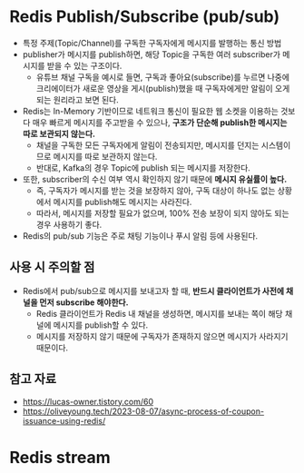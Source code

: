 # Redis Publish/Subscribe (pub/sub)

* 특정 주제(Topic/Channel)를 구독한 구독자에게 메시지를 발행하는 통신 방법
* publisher가 메시지를 publish하면, 해당 Topic을 구독한 여러 subscriber가 메시지를 받을 수 있는 구조이다.
    * 유튜브 채널 구독을 예시로 들면, 구독과 좋아요(subscribe)를 누르면 나중에 크리에이터가 새로운 영상을 게시(publish)했을 때 구독자에게만 알림이 오게 되는 원리라고 보면 된다.
* Redis는 In-Memory 기반이므로 네트워크 통신이 필요한 웹 소켓을 이용하는 것보다 매우 빠르게 메시지를 주고받을 수 있으나, **구조가 단순해 publish한 메시지는 따로 보관되지 않는다.**
    * 채널을 구독한 모든 구독자에게 알림이 전송되지만, 메시지를 던지는 시스템이므로 메시지를 따로 보관하지 않는다.
    * 반대로, Kafka의 경우 Topic에 publish 되는 메시지를 저장한다.
* 또한, subscriber의 수신 여부 역시 확인하지 않기 때문에 **메시지 유실률이 높다.**
    * 즉, 구독자가 메시지를 받는 것을 보장하지 않아, 구독 대상이 하나도 없는 상황에서 메시지를 publish해도 메시지는 사라진다.
    * 따라서, 메시지를 저장할 필요가 없으며, 100% 전송 보장이 되지 않아도 되는 경우 사용하기 좋다.
* Redis의 pub/sub 기능은 주로 채팅 기능이나 푸시 알림 등에 사용된다.

## 사용 시 주의할 점

* Redis에서 pub/sub으로 메시지를 보내고자 할 때, **반드시 클라이언트가 사전에 채널을 먼저 subscribe 해야한다.**
    * Redis 클라이언트가 Redis 내 채널을 생성하면, 메시지를 보내는 쪽이 해당 채널에 메시지를 publish할 수 있다.
    * 메시지를 저장하지 않기 때문에 구독자가 존재하지 않으면 메시지가 사라지기 때문이다.

## 참고 자료

* https://lucas-owner.tistory.com/60
* https://oliveyoung.tech/2023-08-07/async-process-of-coupon-issuance-using-redis/

# Redis stream


